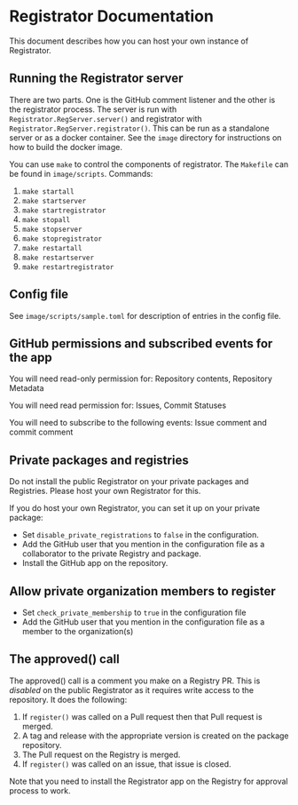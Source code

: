 # Registrator Documentation

This document describes how you can host your own instance of Registrator.

## Running the Registrator server

There are two parts. One is the GitHub comment listener and the other is the registrator process. The server is run with `Registrator.RegServer.server()` and registrator with `Registrator.RegServer.registrator()`. This can be run as a standalone server or as a docker container. See the `image` directory for instructions on how to build the docker image.

You can use `make` to control the components of registrator. The `Makefile` can be found in `image/scripts`. Commands:

1) `make startall`
2) `make startserver`
3) `make startregistrator`
4) `make stopall`
5) `make stopserver`
6) `make stopregistrator`
7) `make restartall`
8) `make restartserver`
9) `make restartregistrator`

## Config file

See `image/scripts/sample.toml` for description of entries in the config file.

## GitHub permissions and subscribed events for the app

You will need read-only permission for: Repository contents, Repository Metadata

You will need read permission for: Issues, Commit Statuses

You will need to subscribe to the following events: Issue comment and commit comment

## Private packages and registries

Do not install the public Registrator on your private packages and Registries. Please host your own Registrator for this.

If you do host your own Registrator, you can set it up on your private package:
* Set `disable_private_registrations` to `false` in the configuration.
* Add the GitHub user that you mention in the configuration file as a collaborator to the private Registry and package.
* Install the GitHub app on the repository.

## Allow private organization members to register

* Set `check_private_membership` to `true` in the configuration file
* Add the GitHub user that you mention in the configuration file as a member to the organization(s)

## The approved() call

The approved() call is a comment you make on a Registry PR. This is *disabled* on the public Registrator as it requires write access to the repository. It does the following:

1) If `register()` was called on a Pull request then that Pull request is merged.
2) A tag and release with the appropriate version is created on the package repository.
3) The Pull request on the Registry is merged.
4) If `register()` was called on an issue, that issue is closed.

Note that you need to install the Registrator app on the Registry for approval process to work.
